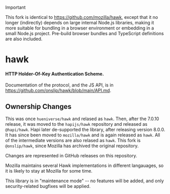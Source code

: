 > [!Important]
> This fork is identical to <https://github.com/mozilla/hawk>, except that it no longer (indirectly) depends on large
> internal Node.js libraries, making it more suitable for bundling in a browser environment or embedding in a small
> Node.js project. Pre-build browser bundles and TypeScript definitions are also included.

# hawk

#### HTTP Holder-Of-Key Authentication Scheme.

Documentation of the protocol, and the JS API, is in https://github.com/onslip/hawk/blob/main/API.md.

## Ownership Changes

This was once `hueniverse/hawk` and relased as `hawk`.
Then, after the 7.0.10 release, it was moved to the `hapijs/hawk` repository and released as `@hapi/hawk`.
Hapi later de-supported the library, after releasing version 8.0.0.
It has since been moved to `mozilla/hawk` and is again released as `hawk`.
All of the intermediate versions are also relased as `hawk`.
This fork is `@onslip/hawk`, since Mozilla has archived the original repository.

Changes are represented in GitHub releases on this repository.

Mozilla maintains several Hawk implementations in different langauages, so it is likely to stay at Mozilla for some time.

This library is in "maintenance mode" -- no features will be added, and only security-related bugfixes will be applied.
